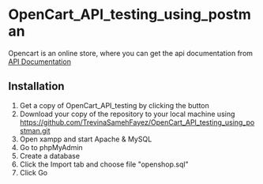 # OpenCart_API_testing_using_postman
Opencart is an online store, where you can get the api documentation from [API Documentation](https://docs.opencart.com/en-gb/system/users/api/)
## Installation
1) Get a copy of OpenCart_API_testing by clicking the  button
2) Download your copy of the repository to your local machine using
   https://github.com/TrevinaSamehFayez/OpenCart_API_testing_using_postman.git
4) Open xampp and start Apache & MySQL
5) Go to phpMyAdmin
6) Create a database
7) Click the Import tab and choose file "openshop.sql"
8) Click Go
